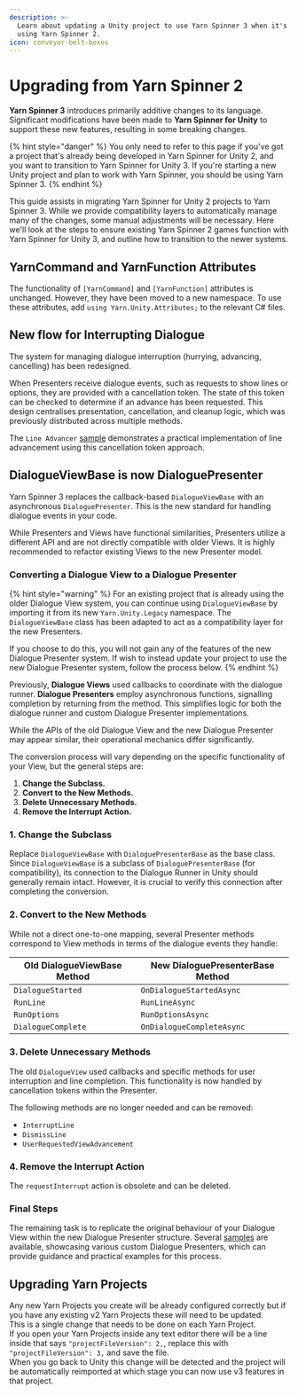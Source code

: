 ```yaml
---
description: >-
  Learn about updating a Unity project to use Yarn Spinner 3 when it's already
  using Yarn Spinner 2.
icon: conveyor-belt-boxes
---
```


# Upgrading from Yarn Spinner 2

**Yarn Spinner 3** introduces primarily additive changes to its language. Significant modifications have been made to **Yarn Spinner for Unity** to support these new features, resulting in some breaking changes.

{% hint style="danger" %}
You only need to refer to this page if you've got a project that's already being developed in Yarn Spinner for Unity 2, and you want to transition to Yarn Spinner for Unity 3. If you're starting a new Unity project and plan to work with Yarn Spinner, you should be using Yarn Spinner 3.
{% endhint %}

This guide assists in migrating Yarn Spinner for Unity 2 projects to Yarn Spinner 3. While we provide compatibility layers to automatically manage many of the changes, some manual adjustments will be necessary. Here we'll look at the steps to ensure existing Yarn Spinner 2 games function with Yarn Spinner for Unity 3, and outline how to transition to the newer systems.

## YarnCommand and YarnFunction Attributes

The functionality of `[YarnCommand]` and `[YarnFunction]` attributes is unchanged. However, they have been moved to a new namespace. To use these attributes, add `using Yarn.Unity.Attributes;` to the relevant C# files.

## New flow for Interrupting Dialogue

The system for managing dialogue interruption (hurrying, advancing, cancelling) has been redesigned.

When Presenters receive dialogue events, such as requests to show lines or options, they are provided with a cancellation token. The state of this token can be checked to determine if an advance has been requested. This design centralises presentation, cancellation, and cleanup logic, which was previously distributed across multiple methods.

The `Line Advancer` [sample](../yarn-spinner-for-unity/samples/) demonstrates a practical implementation of line advancement using this cancellation token approach.

## DialogueViewBase is now DialoguePresenter

Yarn Spinner 3 replaces the callback-based `DialogueViewBase` with an asynchronous `DialoguePresenter`. This is the new standard for handling dialogue events in your code.

While Presenters and Views have functional similarities, Presenters utilize a different API and are not directly compatible with older Views. It is highly recommended to refactor existing Views to the new Presenter model.

### Converting a Dialogue View to a Dialogue Presenter

{% hint style="warning" %}
For an existing project that is already using the older Dialogue View system, you can continue using `DialogueViewBase` by importing it from its new `Yarn.Unity.Legacy` namespace. The `DialogueViewBase` class has been adapted to act as a compatibility layer for the new Presenters.

If you choose to do this, you will not gain any of the features of the new Dialogue Presenter system. If wish to instead update your project to use the new Dialogue Presenter system, follow the process below.
{% endhint %}

Previously, **Dialogue Views** used callbacks to coordinate with the dialogue runner. **Dialogue Presenters** employ asynchronous functions, signalling completion by returning from the method. This simplifies logic for both the dialogue runner and custom Dialogue Presenter implementations.

While the APIs of the old Dialogue View and the new Dialogue Presenter may appear similar, their operational mechanics differ significantly.

The conversion process will vary depending on the specific functionality of your View, but the general steps are:

1. **Change the Subclass.**
2. **Convert to the New Methods.**
3. **Delete Unnecessary Methods.**
4. **Remove the Interrupt Action.**

### **1. Change the Subclass**

Replace `DialogueViewBase` with `DialoguePresenterBase` as the base class. Since `DialogueViewBase` is a subclass of `DialoguePresenterBase` (for compatibility), its connection to the Dialogue Runner in Unity should generally remain intact. However, it is crucial to verify this connection after completing the conversion.

### **2. Convert to the New Methods**

While not a direct one-to-one mapping, several Presenter methods correspond to View methods in terms of the dialogue events they handle:

| **Old DialogueViewBase Method** | **New DialoguePresenterBase Method** |
| ------------------------------- | ------------------------------------ |
| `DialogueStarted`               | `OnDialogueStartedAsync`             |
| `RunLine`                       | `RunLineAsync`                       |
| `RunOptions`                    | `RunOptionsAsync`                    |
| `DialogueComplete`              | `OnDialogueCompleteAsync`            |

### **3. Delete Unnecessary Methods**

The old `DialogueView` used callbacks and specific methods for user interruption and line completion. This functionality is now handled by cancellation tokens within the Presenter.

The following methods are no longer needed and can be removed:

* `InterruptLine`
* `DismissLine`
* `UserRequestedViewAdvancement`

### **4. Remove the Interrupt Action**

The `requestInterrupt` action is obsolete and can be deleted.

### **Final Steps**

The remaining task is to replicate the original behaviour of your Dialogue View within the new Dialogue Presenter structure. Several [samples](../yarn-spinner-for-unity/samples/ "mention") are available, showcasing various custom Dialogue Presenters, which can provide guidance and practical examples for this process.

## Upgrading Yarn Projects

Any new Yarn Projects you create will be already configured correctly but if you have any existing v2 Yarn Projects these will need to be updated.\
This is a single change that needs to be done on each Yarn Project.\
If you open your Yarn Projects inside any text editor there will be a line inside that says `"projectFileVersion": 2,`, replace this with `"projectFileVersion": 3,` and save the file.\
When you go back to Unity this change will be detected and the project will be automatically reimported at which stage you can now use v3 features in that project.
